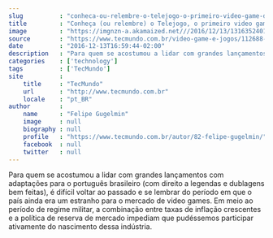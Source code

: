 ```yaml
---
slug          : "conheca-ou-relembre-o-telejogo-o-primeiro-video-game-do-brasil"
title         : "Conheça (ou relembre) o Telejogo, o primeiro video game do Brasil"
image         : "https://imgnzn-a.akamaized.net///2016/12/13/13163524017514-t1200x480.jpg"
source        : "https://www.tecmundo.com.br/video-game-e-jogos/112688-conheca-relembre-telejogo-o-primeiro-video-game-brasil.htm"
date          : "2016-12-13T16:59:44-02:00"
description   : "Para quem se acostumou a lidar com grandes lançamentos com adaptações para o português brasileiro (com direito a legendas e dublagens bem feitas), é difícil voltar ao passado e se lembrar do período em que o país ainda era um estranho para o mercado de video games. Em meio ao período de regime militar, a combinação entre taxas de inflação crescentes e a política de reserva de mercado impediam que pudéssemos participar ativamente do nascimento dessa indústria."
categories    : ['technology']
tags          : ['TecMundo']
site          :
    title     : "TecMundo"
    url       : "http://www.tecmundo.com.br"
    locale    : "pt_BR"
author        :
    name      : "Felipe Gugelmin"
    image     : null
    biography : null
    profile   : "https://www.tecmundo.com.br/autor/82-felipe-gugelmin/"
    facebook  : null
    twitter   : null
---
```


Para quem se acostumou a lidar com grandes lançamentos com adaptações para o português brasileiro (com direito a legendas e dublagens bem feitas), é difícil voltar ao passado e se lembrar do período em que o país ainda era um estranho para o mercado de video games. Em meio ao período de regime militar, a combinação entre taxas de inflação crescentes e a política de reserva de mercado impediam que pudéssemos participar ativamente do nascimento dessa indústria.

